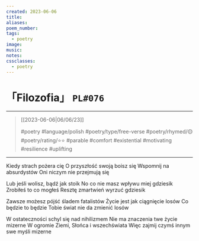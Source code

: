 ```yaml
---
created: 2023-06-06
title:
aliases:
poem_number:
tags:
  - poetry
image:
music:
notes:
cssclasses:
  - poetry
---
```

# 「Filozofia」 `PL#076`

---

> [[2023-06-06|06/06/23]]
> 
> #poetry 
> #language/polish 
> #poetry/type/free-verse 
> #poetry/rhymed/🟡 
> #poetry/rating/⭐⭐ 
> #parable #comfort #existential #motivating #resilience #uplifting 

---

Kiedy strach pożera cię
O przyszłość swoją boisz się
Wspomnij na absurdystów
Oni niczym nie przejmują się

Lub jeśli wolisz, bądź jak stoik
No co nie masz wpływu miej gdziesik
Zrobiłeś to co mogłeś
Resztę zmartwień wyrzuć gdziesik

Zawsze możesz pójść śladem fatalistów
Życie jest jak ciągnięcie losów
Co będzie to będzie
Tobie świat nie da zmienić losów 

W ostateczności schyl się nad nihilizmem
Nie ma znaczenia twe życie mizerne
W ogromie Ziemi, Słońca i wszechświata
Więc zajmij czymś innym swe myśli mizerne